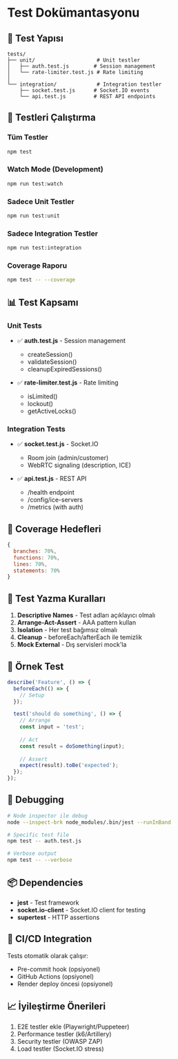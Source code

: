 # Test Dokümantasyonu

## 🧪 Test Yapısı

```
tests/
├── unit/                    # Unit testler
│   ├── auth.test.js        # Session management
│   └── rate-limiter.test.js # Rate limiting
│
└── integration/             # Integration testler
    ├── socket.test.js      # Socket.IO events
    └── api.test.js         # REST API endpoints
```

## 🚀 Testleri Çalıştırma

### Tüm Testler
```bash
npm test
```

### Watch Mode (Development)
```bash
npm run test:watch
```

### Sadece Unit Testler
```bash
npm run test:unit
```

### Sadece Integration Testler
```bash
npm run test:integration
```

### Coverage Raporu
```bash
npm test -- --coverage
```

## 📊 Test Kapsamı

### Unit Tests
- ✅ **auth.test.js** - Session management
  - createSession()
  - validateSession()
  - cleanupExpiredSessions()

- ✅ **rate-limiter.test.js** - Rate limiting
  - isLimited()
  - lockout()
  - getActiveLocks()

### Integration Tests
- ✅ **socket.test.js** - Socket.IO
  - Room join (admin/customer)
  - WebRTC signaling (description, ICE)

- ✅ **api.test.js** - REST API
  - /health endpoint
  - /config/ice-servers
  - /metrics (with auth)

## 🎯 Coverage Hedefleri

```javascript
{
  branches: 70%,
  functions: 70%,
  lines: 70%,
  statements: 70%
}
```

## 📝 Test Yazma Kuralları

1. **Descriptive Names** - Test adları açıklayıcı olmalı
2. **Arrange-Act-Assert** - AAA pattern kullan
3. **Isolation** - Her test bağımsız olmalı
4. **Cleanup** - beforeEach/afterEach ile temizlik
5. **Mock External** - Dış servisleri mock'la

## 🔧 Örnek Test

```javascript
describe('Feature', () => {
  beforeEach(() => {
    // Setup
  });

  test('should do something', () => {
    // Arrange
    const input = 'test';
    
    // Act
    const result = doSomething(input);
    
    // Assert
    expect(result).toBe('expected');
  });
});
```

## 🐛 Debugging

```bash
# Node inspector ile debug
node --inspect-brk node_modules/.bin/jest --runInBand

# Specific test file
npm test -- auth.test.js

# Verbose output
npm test -- --verbose
```

## 📦 Dependencies

- **jest** - Test framework
- **socket.io-client** - Socket.IO client for testing
- **supertest** - HTTP assertions

## 🚨 CI/CD Integration

Tests otomatik olarak çalışır:
- Pre-commit hook (opsiyonel)
- GitHub Actions (opsiyonel)
- Render deploy öncesi (opsiyonel)

## 📈 İyileştirme Önerileri

1. E2E testler ekle (Playwright/Puppeteer)
2. Performance testler (k6/Artillery)
3. Security testler (OWASP ZAP)
4. Load testler (Socket.IO stress)
